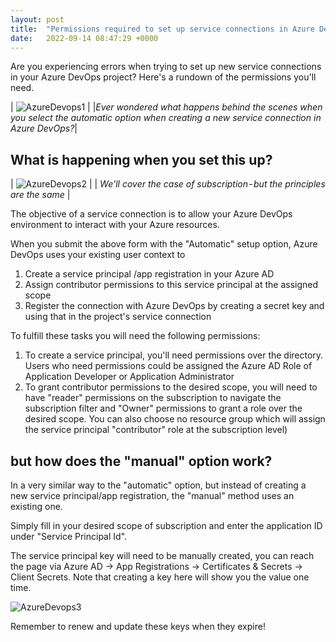 ```yaml
---
layout: post
title:  "Permissions required to set up service connections in Azure DevOps"
date:   2022-09-14 08:47:29 +0000
---
```

Are you experiencing errors when trying to set up new service connections in your Azure DevOps project? Here's a rundown of the permissions you'll need.

| ![AzureDevops1](/images/2022/AzureDevops1.png) |
|*Ever wondered what happens behind the scenes when you select the automatic option when creating a new service connection in Azure DevOps?*|

## What is happening when you set this up?

| ![AzureDevops2](/images/2022/AzureDevops2.png) |
| *We'll cover the case of subscription - but the principles are the same* |

The objective of a service connection is to allow your Azure DevOps environment to interact with your Azure resources.

When you submit the above form with the "Automatic" setup option, Azure DevOps uses your existing user context to

1. Create a service principal /app registration in your Azure AD
2. Assign contributor permissions to this service principal at the assigned scope
3. Register the connection with Azure DevOps by creating a secret key and using that in the project's service connection

To fulfill these tasks you will need the following permissions:

1. To create a service principal, you'll need permissions over the directory. Users who need permissions could be assigned the Azure AD Role of Application Developer or Application Administrator
2. To grant contributor permissions to the desired scope, you will need to have "reader" permissions on the subscription to navigate the subscription filter and "Owner" permissions to grant a role over the desired scope. You can also choose no resource group which will assign the service principal "contributor" role at the subscription level)

## but how does the "manual" option work?

In a very similar way to the "automatic" option, but instead of creating a new service principal/app registration, the "manual" method uses an existing one.

Simply fill in your desired scope of subscription and enter the application ID under "Service Principal Id".

The service principal key will need to be manually created, you can reach the page via Azure AD -> App Registrations -> Certificates & Secrets -> Client Secrets. Note that creating a key here will show you the value one time.

![AzureDevops3](/images/2022/AzureDevops3.png)

Remember to renew and update these keys when they expire!
